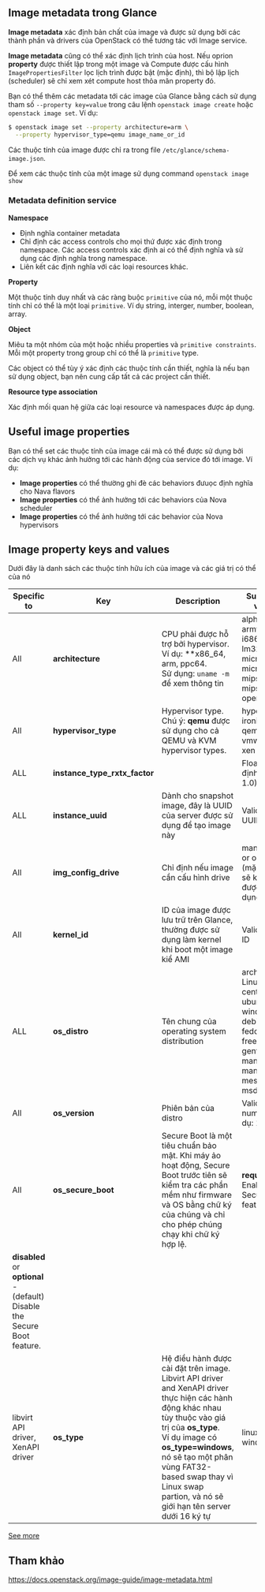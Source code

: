 ## Image metadata trong Glance

**Image metadata** xác định bản chất của image và được sử dụng bởi các thành phần và drivers của OpenStack có thể tương tác với Image service.

**Image metadata** cũng có thể xác định lịch trình của host. Nếu oprion **property** được thiết lập trong một image và Compute được cấu hình `ImagePropertiesFilter` lọc lịch trình được bật (mặc định), thì bộ lập lịch (scheduler) sẽ chỉ xem xét compute host thỏa mãn property đó.


Bạn có thể thêm các metadata tới các image của Glance bằng cách sử dụng tham số `--property key=value` trong câu lệnh `openstack image create` hoặc `openstack image set`. Ví dụ:

```sh 
$ openstack image set --property architecture=arm \
  --property hypervisor_type=qemu image_name_or_id
```

Các thuộc tính của image được chỉ ra trong file `/etc/glance/schema-image.json`. 

Để xem các thuộc tính của một image sử dụng command `openstack image show`

### Metadata definition service

**Namespace**

* Định nghĩa container metadata
* Chỉ định các access controls cho mọi thứ được xác định trong namespace. Các access controls xác định ai có thể định nghĩa và sử dụng các định nghĩa trong namespace.
* Liên kết các định nghĩa với các loại resources khác.

**Property**

Một thuộc tính duy nhất và các ràng buộc `primitive` của nó, mỗi một thuộc tính chỉ có thể là một loại `primitive`. Ví dụ string, interger, number, boolean, array.

**Object**

Miêu ta một nhóm của một hoặc nhiều properties và `primitive constraints`. Mỗi một property trong group chỉ có thể là `primitive` type.

Các object có thể tùy ý xác định các thuộc tính cần thiết, nghĩa là nếu bạn sử dụng object, bạn nên cung cấp tất cả các project cần thiết.

**Resource type association**

Xác định mối quan hệ giữa các loại resource và namespaces được áp dụng. 


## Useful image properties

Bạn có thể set các thuộc tính của image cái mà có thể được sử dụng bởi các dịch vụ khác ảnh hưởng tới các hành động của service đó tới image. Ví dụ:

* **Image properties** có thể thường ghi đè các behaviors đưuọc định nghĩa cho Nava flavors
* **Image properties** có thể ảnh hưởng tới các behaviors của Nova scheduler
* **Image properties** có thể ảnh hưởng tới các behavior của Nova hypervisors

## Image property keys and values

Dưới đây là danh sách các thuộc tính hữu ích của image và các giá trị có thể của nó

|**Specific to**| **Key**| **Description**| **Supported values**|
|---|---|---|---|
|All| **architecture**| CPU phải được hỗ trợ bởi hypervisor. Ví dụ: **x86_64, arm, ppc64.<br> Sử dụng: `uname -m` để xem thông tin|alpha, armv7l, cris, i686, ia64, lm32 , m68k, microblaze, microblazeel, mips, mipsel, mips64, openrisc,...|
|All| **hypervisor_type** | Hypervisor type. <br>Chú ý: **qemu** được sử dụng cho cả QEMU và KVM hypervisor types.|hyperv, ironic, lxc, qemu, uml, vmware, or xen|
|ALL| **instance_type_rxtx_factor**| |Float (mặc định giá trị là 1.0)|
|ALL| **instance_uuid** | Dành cho snapshot image, đây là UUID của server được sử dụng để tạo image này| Valid server UUID|
|All| **img_config_drive**| Chỉ định nếu image cần cấu hình drive|mandatory or optional (mặc định nó sẽ không được sử dụng)|
|All|**kernel_id**| ID của image được lưu trữ trên Glance, thường được sử dụng làm kernel khi boot một image kiể AMI| Valid image ID|
|ALL| **os_distro**| Tên chung của operating system distribution|arch (Arch Linux.), centos, ubuntu, windows, debian, fedora, freebsd, gentoo, mandrake, mandriva, mes, msdos,...|
|All| **os_version**| Phiên bản của distro| Valid version number (ví dụ: 16.04)|
|All| **os_secure_boot**| Secure Boot là một tiêu chuẩn bảo mật. Khi máy ảo hoạt động, Secure Boot trước tiên sẽ kiểm tra các phần mềm như firmware và OS bằng chữ ký của chúng và chỉ cho phép chúng chạy khi chữ ký hợp lệ.| **required** - Enable the Secure Boot feature.<br>
**disabled** or **optional** - (default) Disable the Secure Boot feature.|
|libvirt API driver, XenAPI driver| **os_type**| Hệ điều hành được cài đặt trên image. <br>Libvirt API driver and XenAPI driver thực hiện các hành động khác nhau tùy thuộc vào giá trị của **os_type**.<br>Ví dụ image có **os_type=windows**, nó sẽ tạo một phân vùng FAT32-based swap thay vì Linux swap partion, và nó sẽ giới hạn tên server dưới 16 ký tự   | linux or windows.|

[See more](https://docs.openstack.org/glance/latest/admin/useful-image-properties.html)

## Tham khảo

https://docs.openstack.org/image-guide/image-metadata.html

